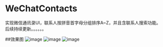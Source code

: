 # WeChatContacts
实现微信通讯录UI，联系人按拼音首字母分组排序A~Z，并且含联系人搜索功能。后续持续更新。。。。。。

##效果图
  ![image](https://github.com/shenAlexy/WeChatContacts/blob/master/WeChatContacts-demo/WeChatContacts-demo/x.png) ![image](https://github.com/shenAlexy/WeChatContacts/blob/master/WeChatContacts-demo/WeChatContacts-demo/y.png) ![image](https://github.com/shenAlexy/WeChatContacts/blob/master/WeChatContacts-demo/WeChatContacts-demo/z.png)
